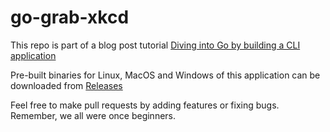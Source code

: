 # go-grab-xkcd
This repo is part of a blog post tutorial [Diving into Go by building a CLI application](https://eryb.space/2020/05/27/diving-into-go-by-building-a-cli-application.html)

Pre-built binaries for Linux, MacOS and Windows of this application can be downloaded from [Releases](https://github.com/erybz/go-grab-xkcd/releases)

Feel free to make pull requests by adding features or fixing bugs.
Remember, we all were once beginners.
